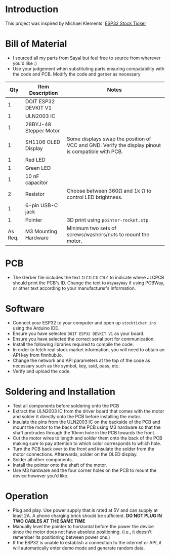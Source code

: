 # Introduction
This project was inspired by Michael Klements' [ESP32 Stock Ticker]([url](https://www.the-diy-life.com/bitcoin-ticker-using-an-esp32-and-oled-display/))

# Bill of Material
* I sourced all my parts from Sayal but feel free to source from wherever you'd like :)
* Use your judgement when substituting parts ensuring compatability with the code and PCB. Modify the code and gerber as necessary

Qty | Item Description | Notes |
--- | --- | --- |
1 | DOIT ESP32 DEVKIT V1  |  |
1 | ULN2003 IC |  | 
1 | 28BYJ-48 Stepper Motor |  |
1 | SH1106 OLED Display | Some displays swap the position of VCC and GND. Verify the display pinout is compatible with PCB.|
1 | Red LED |  |
1 | Green LED |  |
1 | 10 nF capacitor |  |
2 | Resistor | Choose between 360Ω and 1k Ω to control LED brightness. |
1 | 6-pin USB-C jack |  |
1 | Pointer | 3D print using `pointer-rocket.stp`. |
As Req. | M3 Mounting Hardware | Minimum two sets of screws/washers/nuts to mount the motor. |

# PCB
* The Gerber file includes the text `JLCJLCJLCJLC` to indicate where JLCPCB should print the PCB's ID. Change the text to `WayWayWay` if using PCBWay, or other text according to your manufacturer's information.

# Software
* Connect your ESP32 to your computer and open up `stockticker.ino` using the Arduino IDE.
* Ensure you have selected `DOIT ESP32 DEVKIT V1` as your board.
* Ensure you have selected the correct serial port for communication.
* Install the following libraries required to compile the code:
* In order to fetch real stock market information, you will need to obtain an API key from finnhub.io.
* Change the network and API parameters at the top of the code as necessary such as the symbol, key, ssid, pass, etc.
* Verify and upload the code.

# Soldering and Installation

* Test all components before soldering onto the PCB
* Extract the ULN2003 IC from the driver board that comes with the motor and solder it directly onto the PCB before installing the motor.
* Insulate the pins from the ULN2003 IC on the backside of the PCB and mount the motor to the back of the PCB using M3 hardware so that the shaft protrudes through the 10mm hole in the PCB towards the front.
* Cut the motor wires to length and solder them onto the back of the PCB making sure to pay attention to which color corresponds to which hole.
* Turn the PCB back over to the front and insulate the solder from the motor connections. Afterwards, solder on the OLED display.
* Solder all other components.
* Install the pointer onto the shaft of the motor.
* Use M3 hardware and the four corner holes on the PCB to mount the device however you'd like.


# Operation

* Plug and play. Use power supply that is rated at 5V and can supply at least 2A. A phone charging brick should be sufficient. **DO NOT PLUG IN TWO CABLES AT THE SAME TIME**
* Manually level the pointer to horizontal before the power the device since the motor does not have absolute positioning. (i.e., it doesn’t remember its positioning between power ons.)
* If the ESP32 is unable to establish a connection to the internet or API, it will automatically enter demo mode and generate random data.

  
  
   
